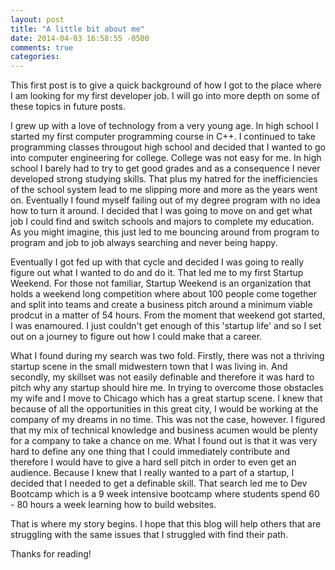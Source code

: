 ```yaml
---
layout: post
title: "A little bit about me"
date: 2014-04-03 16:58:55 -0500
comments: true
categories: 
---
```



This first post is to give a quick background of how I got to the place where I am looking for my first developer job.  I will go into more depth on some of these topics in future posts.

I grew up with a love of technology from a very young age.  In high school I started my first computer programming course in C++.  I continued to take programming classes througout high school and decided that I wanted to go into computer engineering for college.  College was not easy for me.  In high school I barely had to try to get good grades and as a consequence I never developed strong studying skills. That plus my hatred for the inefficiencies of the school system lead to me slipping more and more as the years went on. Eventually I found myself failing out of my degree program with no idea how to turn it around.  I decided that I was going to move on and get what job I could find and switch schools and majors to complete my education.  As you might imagine, this just led to me bouncing around from program to program and job to job always searching and never being happy.

Eventually I got fed up with that cycle and decided I was going to really figure out what I wanted to do and do it.  That led me to my first Startup Weekend.  For those not familiar, Startup Weekend is an organization that holds a weekend long competition where about 100 people come together and split into teams and create a business pitch around a minimum viable prodcut in a matter of 54 hours.  From the moment that weekend got started, I was enamoured.  I just couldn't get enough of this 'startup life' and so I set out on a journey to figure out how I could make that a career.  

What I found during my search was two fold.  Firstly, there was not a thriving startup scene in the small midwestern town that I was living in.  And secondly, my skillset was not easily definable and therefore it was hard to pitch why any startup should hire me.  In trying to overcome those obstacles my wife and I move to Chicago which has a great startup scene.  I knew that because of all the opportunities in this great city, I would be working at the company of my dreams in no time.  This was not the case, however.  I figured that my mix of technical knowledge and business acumen would be plenty for a company to take a chance on me.  What I found out is that it was very hard to define any one thing that I could immediately contribute and therefore I would have to give a hard sell pitch in order to even get an audience. Because I knew that I really wanted to a part of a startup, I decided that I needed to get a definable skill. That search led me to Dev Bootcamp which is a 9 week intensive bootcamp where students spend 60 - 80 hours a week learning how to build websites.  

That is where my story begins.  I hope that this blog will help others that are struggling with the same issues that I struggled with find their path. 

Thanks for reading!